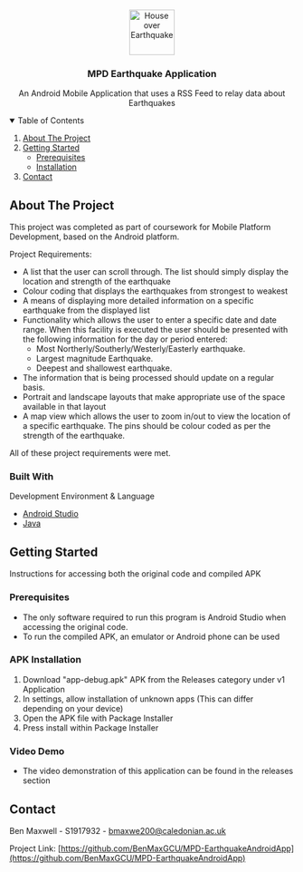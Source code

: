 
<!-- PROJECT LOGO -->
<br />
<p align="center">
  <a href="https://i.ibb.co/z74xK1y/earthquake.png">
    <img src="https://i.ibb.co/z74xK1y/earthquake.png" alt="House over Earthquake" width="80" height="80">
  </a>

  <h3 align="center">MPD Earthquake Application</h3>

  <p align="center">
    An Android Mobile Application that uses a RSS Feed to relay data about Earthquakes
    <br />
  </p>
</p>



<!-- TABLE OF CONTENTS -->
<details open="open">
  <summary>Table of Contents</summary>
  <ol>
    <li>
      <a href="#about-the-project">About The Project</a>
    </li>
    <li>
      <a href="#getting-started">Getting Started</a>
      <ul>
        <li><a href="#prerequisites">Prerequisites</a></li>
        <li><a href="#installation">Installation</a></li>
      </ul>
    </li>
    <li><a href="#contact">Contact</a></li>
  </ol>
</details>



<!-- ABOUT THE PROJECT -->
## About The Project

This project was completed as part of coursework for Mobile Platform Development, based on the Android platform.

Project Requirements:
* A list that the user can scroll through. The list should simply display the location and strength of the earthquake
* Colour coding that displays the earthquakes from strongest to weakest
* A means of displaying more detailed information on a specific earthquake from the displayed list
* Functionality which allows the user to enter a specific date and date range. When this facility is executed the user should be presented with the following information for the day or period entered:
  * Most Northerly/Southerly/Westerly/Easterly earthquake.
  * Largest magnitude Earthquake.
  * Deepest and shallowest earthquake.
* The information that is being processed should update on a regular basis. 
* Portrait and landscape layouts that make appropriate use of the space available in that layout
* A map view which allows the user to zoom in/out to view the location of a specific earthquake. The pins should be colour coded as per the strength of the earthquake.

All of these project requirements were met.

### Built With

Development Environment & Language
* [Android Studio](https://developer.android.com/studio)
* [Java](https://java.com/en/download/help/develop.html)



<!-- GETTING STARTED -->
## Getting Started

Instructions for accessing both the original code and compiled APK

### Prerequisites

* The only software required to run this program is Android Studio when accessing the original code.
* To run the compiled APK, an emulator or Android phone can be used


### APK Installation

1. Download "app-debug.apk" APK from the Releases category under v1 Application
2. In settings, allow installation of unknown apps (This can differ depending on your device)
3. Open the APK file with Package Installer
4. Press install within Package Installer

### Video Demo
* The video demonstration of this application can be found in the releases section

<!-- CONTACT -->
## Contact

Ben Maxwell - S1917932 - bmaxwe200@caledonian.ac.uk

Project Link: [https://github.com/BenMaxGCU/MPD-EarthquakeAndroidApp](https://github.com/BenMaxGCU/MPD-EarthquakeAndroidApp)

